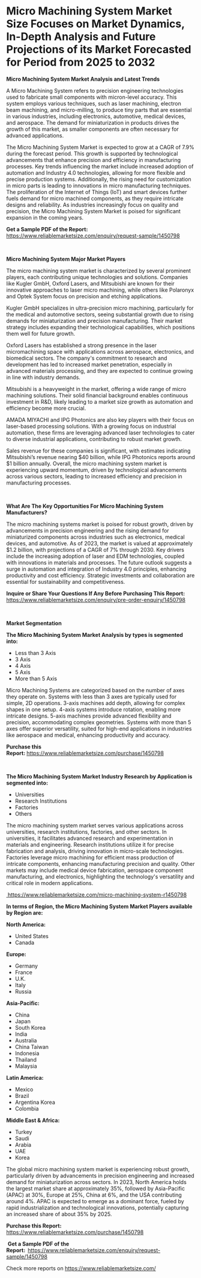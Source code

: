 <p><h1>Micro Machining System Market Size Focuses on Market Dynamics, In-Depth Analysis and Future Projections of its Market Forecasted for Period from 2025 to 2032</h1></p><p><strong>Micro Machining System Market Analysis and Latest Trends</strong></p>
<p><p>A Micro Machining System refers to precision engineering technologies used to fabricate small components with micron-level accuracy. This system employs various techniques, such as laser machining, electron beam machining, and micro-milling, to produce tiny parts that are essential in various industries, including electronics, automotive, medical devices, and aerospace. The demand for miniaturization in products drives the growth of this market, as smaller components are often necessary for advanced applications.</p><p>The Micro Machining System Market is expected to grow at a CAGR of 7.9% during the forecast period. This growth is supported by technological advancements that enhance precision and efficiency in manufacturing processes. Key trends influencing the market include increased adoption of automation and Industry 4.0 technologies, allowing for more flexible and precise production systems. Additionally, the rising need for customization in micro parts is leading to innovations in micro manufacturing techniques. The proliferation of the Internet of Things (IoT) and smart devices further fuels demand for micro machined components, as they require intricate designs and reliability. As industries increasingly focus on quality and precision, the Micro Machining System Market is poised for significant expansion in the coming years.</p></p>
<p><strong>Get a Sample PDF of the Report:&nbsp;</strong> <a href="https://www.reliablemarketsize.com/enquiry/request-sample/1450798?utm_campaign=2757&utm_medium=2&utm_source=Github&utm_content=ia&utm_term=27022025&utm_id=micro-machining-system">https://www.reliablemarketsize.com/enquiry/request-sample/1450798</a></p>
<p>&nbsp;</p>
<p><strong>Micro Machining System Major Market Players</strong></p>
<p><p>The micro machining system market is characterized by several prominent players, each contributing unique technologies and solutions. Companies like Kugler GmbH, Oxford Lasers, and Mitsubishi are known for their innovative approaches to laser micro machining, while others like Polaronyx and Optek System focus on precision and etching applications.</p><p>Kugler GmbH specializes in ultra-precision micro machining, particularly for the medical and automotive sectors, seeing substantial growth due to rising demands for miniaturization and precision manufacturing. Their market strategy includes expanding their technological capabilities, which positions them well for future growth.</p><p>Oxford Lasers has established a strong presence in the laser micromachining space with applications across aerospace, electronics, and biomedical sectors. The company's commitment to research and development has led to increased market penetration, especially in advanced materials processing, and they are expected to continue growing in line with industry demands.</p><p>Mitsubishi is a heavyweight in the market, offering a wide range of micro machining solutions. Their solid financial background enables continuous investment in R&D, likely leading to a market size growth as automation and efficiency become more crucial.</p><p>AMADA MIYACHI and IPG Photonics are also key players with their focus on laser-based processing solutions. With a growing focus on industrial automation, these firms are leveraging advanced laser technologies to cater to diverse industrial applications, contributing to robust market growth.</p><p>Sales revenue for these companies is significant, with estimates indicating Mitsubishi’s revenue nearing $40 billion, while IPG Photonics reports around $1 billion annually. Overall, the micro machining system market is experiencing upward momentum, driven by technological advancements across various sectors, leading to increased efficiency and precision in manufacturing processes.</p></p>
<p>&nbsp;</p>
<p><strong>What Are The Key Opportunities For Micro Machining System Manufacturers?</strong></p>
<p><p>The micro machining systems market is poised for robust growth, driven by advancements in precision engineering and the rising demand for miniaturized components across industries such as electronics, medical devices, and automotive. As of 2023, the market is valued at approximately $1.2 billion, with projections of a CAGR of 7% through 2030. Key drivers include the increasing adoption of laser and EDM technologies, coupled with innovations in materials and processes. The future outlook suggests a surge in automation and integration of Industry 4.0 principles, enhancing productivity and cost efficiency. Strategic investments and collaboration are essential for sustainability and competitiveness.</p></p>
<p><strong>Inquire or Share Your Questions If Any Before Purchasing This Report:</strong> <a href="https://www.reliablemarketsize.com/enquiry/pre-order-enquiry/1450798?utm_campaign=2757&utm_medium=2&utm_source=Github&utm_content=ia&utm_term=27022025&utm_id=micro-machining-system">https://www.reliablemarketsize.com/enquiry/pre-order-enquiry/1450798</a></p>
<p>&nbsp;</p>
<p><strong>Market Segmentation</strong></p>
<p><strong>The Micro Machining System Market Analysis by types is segmented into:</strong></p>
<p><ul><li>Less than 3 Axis</li><li>3 Axis</li><li>4 Axis</li><li>5 Axis</li><li>More than 5 Axis</li></ul></p>
<p><p>Micro Machining Systems are categorized based on the number of axes they operate on. Systems with less than 3 axes are typically used for simple, 2D operations. 3-axis machines add depth, allowing for complex shapes in one setup. 4-axis systems introduce rotation, enabling more intricate designs. 5-axis machines provide advanced flexibility and precision, accommodating complex geometries. Systems with more than 5 axes offer superior versatility, suited for high-end applications in industries like aerospace and medical, enhancing productivity and accuracy.</p></p>
<p><strong>Purchase this Report:&nbsp;</strong><a href="https://www.reliablemarketsize.com/purchase/1450798?utm_campaign=2757&utm_medium=2&utm_source=Github&utm_content=ia&utm_term=27022025&utm_id=micro-machining-system">https://www.reliablemarketsize.com/purchase/1450798</a></p>
<p>&nbsp;</p>
<p><strong>The Micro Machining System Market Industry Research by Application is segmented into:</strong></p>
<p><ul><li>Universities</li><li>Research Institutions</li><li>Factories</li><li>Others</li></ul></p>
<p><p>The micro machining system market serves various applications across universities, research institutions, factories, and other sectors. In universities, it facilitates advanced research and experimentation in materials and engineering. Research institutions utilize it for precise fabrication and analysis, driving innovation in micro-scale technologies. Factories leverage micro machining for efficient mass production of intricate components, enhancing manufacturing precision and quality. Other markets may include medical device fabrication, aerospace component manufacturing, and electronics, highlighting the technology's versatility and critical role in modern applications.</p></p>
<p><a href="https://www.reliablemarketsize.com/micro-machining-system-r1450798?utm_campaign=2757&utm_medium=2&utm_source=Github&utm_content=ia&utm_term=27022025&utm_id=micro-machining-system">&nbsp;https://www.reliablemarketsize.com/micro-machining-system-r1450798</a></p>
<p><strong>In terms of Region, the Micro Machining System Market Players available by Region are:</strong></p>
<p>
    <p> <strong> North America: </strong>
        <ul>
            <li>United States</li>
            <li>Canada</li>
        </ul>
        </p> 
    <p> <strong> Europe: </strong>
        <ul>
            <li>Germany</li>
            <li>France</li>
            <li>U.K.</li>
            <li>Italy</li>
            <li>Russia</li>
        </ul>
        </p> 
    <p> <strong> Asia-Pacific: </strong>
        <ul>
            <li>China</li>
            <li>Japan</li>
            <li>South Korea</li>
            <li>India</li>
            <li>Australia</li>
            <li>China Taiwan</li>
            <li>Indonesia</li>
            <li>Thailand</li>
            <li>Malaysia</li>
        </ul>
        </p> 
    <p> <strong> Latin America: </strong>
        <ul>
            <li>Mexico</li>
            <li>Brazil</li>
            <li>Argentina Korea</li>
            <li>Colombia</li>
        </ul>
        </p> 
    <p> <strong> Middle East & Africa: </strong>
        <ul>
            <li>Turkey</li>
            <li>Saudi</li>
            <li>Arabia</li>
            <li>UAE</li>
            <li>Korea</li>
        </ul>
    </p>
    </p>
<p><p>The global micro machining system market is experiencing robust growth, particularly driven by advancements in precision engineering and increased demand for miniaturization across sectors. In 2023, North America holds the largest market share at approximately 35%, followed by Asia-Pacific (APAC) at 30%, Europe at 25%, China at 6%, and the USA contributing around 4%. APAC is expected to emerge as a dominant force, fueled by rapid industrialization and technological innovations, potentially capturing an increased share of about 35% by 2025.</p></p>
<p><strong>Purchase this Report: </strong><a href="https://www.reliablemarketsize.com/purchase/1450798?utm_campaign=2757&utm_medium=2&utm_source=Github&utm_content=ia&utm_term=27022025&utm_id=micro-machining-system">https://www.reliablemarketsize.com/purchase/1450798</a></p>
<p>&nbsp;<strong>Get a Sample PDF of the Report:&nbsp;&nbsp;</strong><a href="https://www.reliablemarketsize.com/enquiry/request-sample/1450798?utm_campaign=2757&utm_medium=2&utm_source=Github&utm_content=ia&utm_term=27022025&utm_id=micro-machining-system">https://www.reliablemarketsize.com/enquiry/request-sample/1450798</a></p>
<p><strong></strong></p>
<p>Check more reports on <a href="https://www.reliablemarketsize.com/?utm_campaign=2757&utm_medium=2&utm_source=Github&utm_content=ia&utm_term=27022025&utm_id=micro-machining-system">https://www.reliablemarketsize.com/</a></p>